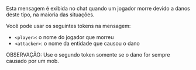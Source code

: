 Esta mensagem é exibida no chat quando um jogador morre devido a danos deste tipo, na maioria das situações.

Você pode usar os seguintes tokens na mensagem:

- `<player>`: o nome do jogador que morreu
- `<attacker>`: o nome da entidade que causou o dano

OBSERVAÇÃO: Use o segundo token somente se o dano for sempre causado por um mob.